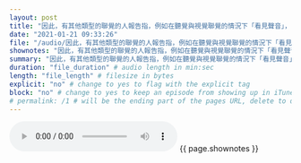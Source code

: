 ```yaml
---
layout: post
title: "因此，有其他類型的聯覺的人報告指，例如在聽覺與視覺聯覺的情況下「看見聲音」，或在詞彙嘗味聯覺的情況下「嚐到文字」[93][94][95][96][97]。" # quotes allow forbidden characters like the colon
date: "2021-01-21 09:33:26"
file: "/audio/因此，有其他類型的聯覺的人報告指，例如在聽覺與視覺聯覺的情況下「看見聲音」，或在詞彙嘗味聯覺的情況下「嚐到文字」[93][94][95][96][97]。.mp3"
shownotes: "因此，有其他類型的聯覺的人報告指，例如在聽覺與視覺聯覺的情況下「看見聲音」，或在詞彙嘗味聯覺的情況下「嚐到文字」[93][94][95][96][97]。"
summary: "因此，有其他類型的聯覺的人報告指，例如在聽覺與視覺聯覺的情況下「看見聲音」，或在詞彙嘗味聯覺的情況下「嚐到文字」[93][94][95][96][97]。"
duration: "file_duration" # audio length in min:sec
length: "file_length" # filesize in bytes
explicit: "no" # change to yes to flag with the explicit tag
block: "no" # change to yes to keep an episode from showing up in iTunes
# permalink: /1 # will be the ending part of the pages URL, delete to default to the title
---
```


<audio controls>
<source src="{{site.url}}{{site.baseurl}}{{ page.file }}" type="audio/x-mp3">
Your browser does not support the audio element.
</audio>
{{ page.shownotes }}
